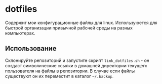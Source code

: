  # dotfiles

 Содержит мои конфигурационные файлы для linux. Используюется для быстрой организации привычной рабочей среды на разных компьютерах.

 ## Использование
 
 Склонируйте репозиторий и запустите скрипт `link_dotfiles.sh` - он создаст символические ссылки в домашней директории текущего пользователя на файлы в репозитории. В случае если файлы существуют он их переместит в каталог `~/.backup`.
